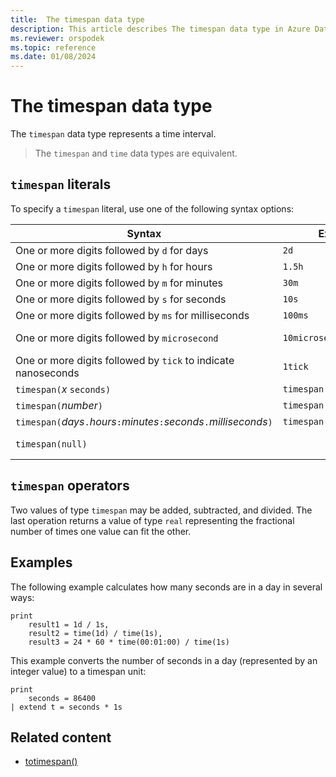 ```yaml
---
title:  The timespan data type
description: This article describes The timespan data type in Azure Data Explorer.
ms.reviewer: orspodek
ms.topic: reference
ms.date: 01/08/2024
---
```

# The timespan data type

The `timespan` data type represents a time interval.

> The `timespan` and `time` data types are equivalent.

## `timespan` literals

To specify a `timespan` literal, use one of the following syntax options:

| Syntax | Example | Length of Time |
|--|--|--|
| One or more digits followed by `d` for days | `2d` | 2 days |
| One or more digits followed by `h` for hours | `1.5h` | 1.5 hours |
| One or more digits followed by `m` for minutes | `30m` | 30 minutes |
| One or more digits followed by `s` for seconds | `10s` | 10 seconds |
| One or more digits followed by `ms` for milliseconds | `100ms` | 100 milliseconds |
| One or more digits followed by `microsecond` | `10microsecond` | 10 microseconds |
| One or more digits followed by `tick` to indicate nanoseconds | `1tick` | 100 ns |
| `timespan(`*x* `seconds)` | `timespan(15 seconds)` | 15 seconds |
| `timespan(`*number*`)` | `timespan(2)` | 2 days |
| `timespan(`*days*`.`*hours*`:`*minutes*`:`*seconds*`.`*milliseconds*`)` | `timespan(0.12:34:56.7)` | `0d+12h+34m+56.7s` |
| `timespan(null)` |  | Represents the [null value](null-values.md). |

## `timespan` operators

Two values of type `timespan` may be added, subtracted, and divided.
The last operation returns a value of type `real` representing the
fractional number of times one value can fit the other.

## Examples

The following example calculates how many seconds are in a day in several ways:

```kusto
print
    result1 = 1d / 1s,
    result2 = time(1d) / time(1s),
    result3 = 24 * 60 * time(00:01:00) / time(1s)
```

This example converts the number of seconds in a day (represented by an integer value) to a timespan unit:

```kusto
print 
    seconds = 86400
| extend t = seconds * 1s
```

## Related content

* [totimespan()](../../query/totimespanfunction.md)
